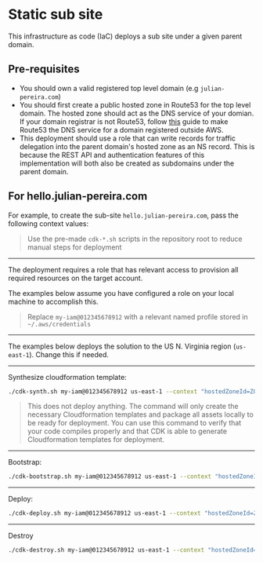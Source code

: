 # Static sub site

This infrastructure as code (IaC) deploys a  sub site under a given parent domain.

## Pre-requisites

- You should own a valid registered top level domain (e.g `julian-pereira.com`)
- You should first create a public hosted zone in Route53 for the top level domain. The hosted zone should act as the DNS service of your domian. If your domain registrar is not Route53, follow [this](https://docs.aws.amazon.com/Route53/latest/DeveloperGuide/migrate-dns-domain-in-use.html) guide to make Route53 the DNS service for a domain registered outside AWS. 
- This deployment should use a role that can write records for traffic delegation into the parent domain's hosted zone as an NS record. This is because the REST API and authentication features of this implementation will both also be created as subdomains under the parent domain.  

## For hello.julian-pereira.com

For example, to create the sub-site `hello.julian-pereira.com`, pass the following context values:

> Use the pre-made `cdk-*.sh` scripts in the repository root to reduce manual steps for deployment

---

The deployment requires a role that has relevant access to provision all required resources on the target account. 

The examples below assume you have configured a role on your local machine to accomplish this. 

> Replace `my-iam@012345678912` with a relevant named profile stored in `~/.aws/credentials`

---

The examples below deploys the solution to the US N. Virginia region (`us-east-1`). Change this if needed. 

---

Synthesize cloudformation template:

```bash
./cdk-synth.sh my-iam@012345678912 us-east-1 --context "hostedZoneId=Z01113202LCYIASZV1KVG" --context "parentDomain=julian-pereira.com" --context "subDomain=hello" --context "enableAuthentication=true"
```

> This does not deploy anything. The command will only create the necessary Cloudformation templates and package all assets locally to be ready for deployment. You can use this command to verify that your code compiles properly and that CDK is able to generate Cloudformation templates for deployment. 

---

Bootstrap:

```bash
./cdk-bootstrap.sh my-iam@012345678912 us-east-1 --context "hostedZoneId=Z01113202LCYIASZV1KVG" --context "parentDomain=julian-pereira.com" --context "subDomain=hello" --context "enableAuthentication=true"
```

---

Deploy:

```bash
./cdk-deploy.sh my-iam@012345678912 us-east-1 --context "hostedZoneId=Z01113202LCYIASZV1KVG" --context "parentDomain=julian-pereira.com" --context "subDomain=hello" --context "enableAuthentication=true"
```

---

Destroy

```bash
./cdk-destroy.sh my-iam@012345678912 us-east-1 --context "hostedZoneId=Z01113202LCYIASZV1KVG" --context "parentDomain=julian-pereira.com" --context "subDomain=hello" --context "enableAuthentication=true"
```
